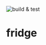![build & test](https://github.com/mpospisil/fridge/actions/workflows/fridge-mobile.yml/badge.svg)

# fridge

